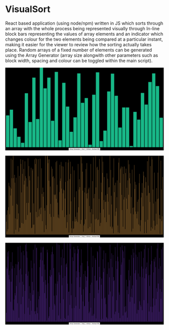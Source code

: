 # VisualSort 
React based application (using node/npm) written in JS which sorts through an array with the whole process being represented visually through In-line block bars representing the values of array elements and an indicator which changes colour for the two elements being compared at a particular instant, making it easier for the viewer to review how the sorting actually takes place. Random arrays of a fixed number of elements can be generated using the Array Generator (array size alongwith other parameters such as block width, spacing and colour can be toggled within the main script).

![Small array sort visual](Misc/Work_Screens/VisualSort_smallarray.gif)

![Large array sort visual](Misc/Work_Screens/VisualSort_largearray.gif)

![Large array sort visual](Misc/Work_Screens/VisualSort_largearray2.gif)
